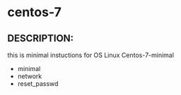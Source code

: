 # centos-7

## DESCRIPTION:

this is minimal instuctions for OS Linux Centos-7-minimal

* minimal
* network
* reset_passwd
